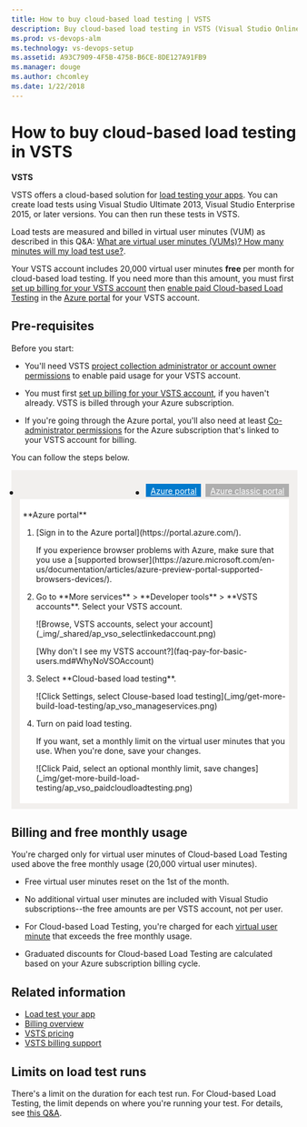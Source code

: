 ```yaml
---
title: How to buy cloud-based load testing | VSTS
description: Buy cloud-based load testing in VSTS (Visual Studio Online, VSO, VSTS)
ms.prod: vs-devops-alm
ms.technology: vs-devops-setup
ms.assetid: A93C7909-4F5B-4758-B6CE-8DE127A91FB9
ms.manager: douge
ms.author: chcomley
ms.date: 1/22/2018
---
```


#  How to buy cloud-based load testing in VSTS

**VSTS**

VSTS offers a cloud-based solution for [load testing your apps](../load-test/index.md). You can create load tests using Visual Studio Ultimate 2013, Visual Studio Enterprise 2015, or later versions. You can then run these tests in VSTS.

Load tests are measured and billed in virtual user minutes (VUM) as described in  this Q&A: [What are virtual user minutes (VUMs)? How many minutes will my load test use?](../load-test/reference-qa.md#VUM). 

Your VSTS account includes 20,000 virtual user minutes **free** per month for cloud-based load testing.
If you need more than this amount, you must first
[set up billing for your VSTS account](set-up-billing-for-your-account-vs.md) then 
[enable paid Cloud-based Load Testing](#buy-load-testing) in the [Azure portal](https://portal.azure.com)
for your VSTS account.

<a name="buy-load-testing"></a>
## Pre-requisites

Before you start:

*  You'll need VSTS
[project collection administrator or account owner permissions](faq-pay-for-basic-users.md#FindOwnerPCA)
to enable paid usage for your VSTS account.

*  You must first
[set up billing for your VSTS account](set-up-billing-for-your-account-vs.md),
if you haven't already. VSTS is billed through your Azure subscription.

*  If you're going through the Azure portal, you'll also need at least
[Co-administrator permissions](add-backup-billing-managers.md)
for the Azure subscription that's linked to your VSTS account for billing.

You can follow the steps below.

<div style="background-color: #f2f0ee;padding-top:10px;padding-bottom:10px;">
<ul class="nav nav-pills" style="padding-right:15px;padding-left:15px;padding-bottom:5px;vertical-align:top;font-size:18px;">
<li style="float:left;" data-toggle="collapse" data-target="#buy-load-testing"></li>
<li style="float: right;"><a style="max-width: 374px;min-width: 120px;vertical-align: top;background-color:#AEAEAE;margin: 0px 0px 0px 8px;min-width:90px;color: #fff;border: solid 2px #AEAEAE;border-radius: 0;padding: 2px 6px 0px 6px;outline-style:none;height:32px;font-size:14px;font-weight:400" data-toggle="pill" href="#azure-classic-portal-0">Azure classic portal</a></li>
<li class="active" style="float: right"><a style="max-width: 374px;min-width: 120px;vertical-align: top;background-color:#007acc;margin: 0px 0px 0px 0px;min-width:90px;color: #fff;border: solid 2px #007acc;border-radius: 0;padding: 2px 6px 0px 6px;outline-style:none;height:32px;font-size:14px;font-weight:400" data-toggle="pill" href="#azure-portal-0">Azure portal</a></li>
</ul>

<div id="buy-load-testing" class="tab-content collapse in fade" style="background-color: #ffffff;margin-left: 15px;margin-right:15px;padding: 5px 5px 5px 5px;">
<div id="azure-portal-0" class="tab-pane fade in active">
<p>**Azure portal**
<p>
<ol>
<li>[Sign in to the Azure portal](https://portal.azure.com/).
<p>If you experience browser problems with Azure,
make sure that you use a [supported browser](https://azure.microsoft.com/en-us/documentation/articles/azure-preview-portal-supported-browsers-devices/).
<li>Go to **More services** > **Developer tools** > **VSTS accounts**.
Select your VSTS account.
<p>
<p>![Browse, VSTS accounts, select your account](_img/_shared/ap_vso_selectlinkedaccount.png)
<p>
<p>[Why don't I see my VSTS account?](faq-pay-for-basic-users.md#WhyNoVSOAccount)
<p>
<li>Select **Cloud-based load testing**.
<p>
<p>![Click Settings, select Clouse-based load testing](_img/get-more-build-load-testing/ap_vso_manageservices.png)
<p>
<li>Turn on paid load testing.
<p>
<p>If you want, set a monthly limit on the virtual user minutes that you use.
When you're done, save your changes.
<p>
<p>![Click Paid, select an optional monthly limit, save changes](_img/get-more-build-load-testing/ap_vso_paidcloudloadtesting.png)
<p>
</ol>
</div>

</div></div>

## Billing and free monthly usage

You're charged only for virtual user minutes of Cloud-based Load Testing used above the free monthly usage (20,000 virtual user minutes).  

*  Free virtual user minutes reset on the 1st of the month.

*  No additional virtual user minutes are included with Visual Studio subscriptions--the free amounts are per VSTS account, not per user.

*  For Cloud-based Load Testing, you're charged for each 
   [virtual user minute](../load-test/reference-qa.md#VUM) that exceeds the free monthly usage.

*   Graduated discounts for Cloud-based Load Testing
are calculated based on your Azure subscription billing cycle.

## Related information  

- [Load test your app](../load-test/get-started-simple-cloud-load-test.md)  
- [Billing overview](overview.md)  
- [VSTS pricing](https://azure.microsoft.com/pricing/details/visual-studio-team-services/)
- [VSTS billing support](https://www.visualstudio.com/team-services/support/)

## Limits on load test runs

There's a limit on the duration for each test run.  For Cloud-based Load Testing, the limit depends on where you're 
running your test.  For details, see [this Q&A](../load-test/reference-qa.md#test-limits).


